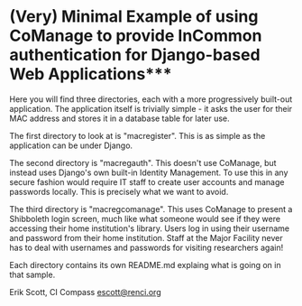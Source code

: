 # (Very) Minimal Example of using CoManage to provide InCommon authentication for Django-based Web Applications***

Here you will find three directories, each with a more progressively built-out application. The application itself
is trivially simple - it asks the user for their MAC address and stores it in a database table for later use.

The first directory to look at is "macregister". This is as simple as the application can be under Django.

The second directory is "macregauth". This doesn't use CoManage, but instead uses Django's own built-in
Identity Management. To use this in any secure fashion would require IT staff to create user accounts and
manage passwords locally. This is precisely what we want to avoid.

The third directory is "macregcomanage". This uses CoManage to present a Shibboleth login screen,
much like what someone would see if they were accessing their home institution's library.
Users log in using their username and password from their home institution. Staff at the Major Facility
never has to deal with usernames and passwords for visiting researchers again!

Each directory contains its own README.md explaing what is going on in that sample.


Erik Scott, CI Compass
escott@renci.org


